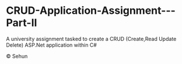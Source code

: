 # CRUD-Application-Assignment---Part-II

A university assignment tasked to create a CRUD (Create,Read Update Delete) ASP.Net application within C#


© Sehun
